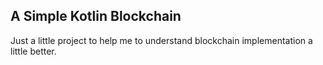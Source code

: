 ## A Simple Kotlin Blockchain

Just a little project to help me to understand blockchain implementation a little better.